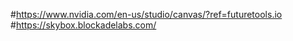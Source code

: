 #https://www.nvidia.com/en-us/studio/canvas/?ref=futuretools.io
#https://skybox.blockadelabs.com/
#
#
```
